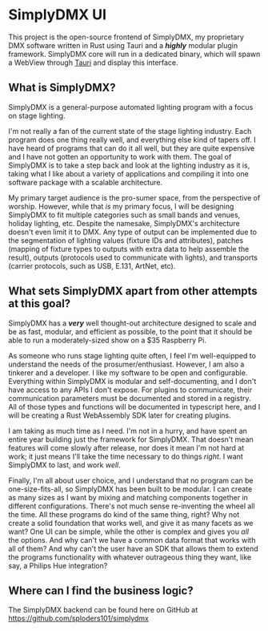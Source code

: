 # SimplyDMX UI

This project is the open-source frontend of SimplyDMX, my proprietary DMX software written in Rust using Tauri and a ***highly***
modular plugin framework. SimplyDMX core will run in a dedicated binary, which will spawn a WebView through [Tauri](https://tauri.app/)
and display this interface.

## What is SimplyDMX?

SimplyDMX is a general-purpose automated lighting program with a focus on stage lighting.

I'm not really a fan of the current state of the stage lighting industry. Each program does one thing really well, and everything else kind
of tapers off. I have heard of programs that can do it all well, but they are quite expensive and I have not gotten an opportunity to work
with them. The goal of SimplyDMX is to take a step back and look at the lighting industry as it is, taking what I like about a variety of
applications and compiling it into one software package with a scalable architecture.

My primary target audience is the pro-sumer space, from the perspective of worship. However, while that *is* my primary focus, I will be
designing SimplyDMX to fit multiple categories such as small bands and venues, holiday lighting, etc. Despite the namesake, SimplyDMX's
architecture doesn't even limit it to DMX. Any type of output can be implemented due to the segmentation of lighting values (fixture IDs
and attributes), patches (mapping of fixture types to outputs with extra data to help assemble the result), outputs (protocols used to
communicate with lights), and transports (carrier protocols, such as USB, E.131, ArtNet, etc).

## What sets SimplyDMX apart from other attempts at this goal?

SimplyDMX has a ***very*** well thought-out architecture designed to scale and be as fast, modular, and efficient as possible, to the point
that it should be able to run a moderately-sized show on a $35 Raspberry Pi.

As someone who runs stage lighting quite often, I feel I'm well-equipped to understand the needs of the prosumer/enthusiast. However, I am
also a tinkerer and a developer. I like my software to be open and configurable. Everything within SimplyDMX is modular and self-documenting,
and I don't have access to any APIs I don't expose. For plugins to communicate, their communication parameters must be documented and stored
in a registry. All of those types and functions will be documented in typescript here, and I will be creating a Rust WebAssembly SDK later
for creating plugins.

I am taking as much time as I need. I'm not in a hurry, and have spent an entire year building just the framework for SimplyDMX.
That doesn't mean features will come slowly after release, nor does it mean I'm not hard at work; it just means I'll take the time necessary
to do things *right*. I want SimplyDMX to last, and work *well*.

Finally, I'm all about user choice, and I understand that no program can be one-size-fits-all, so SimplyDMX has been built to be modular.
I can create as many sizes as I want by mixing and matching components together in different configurations. There's not much sense
re-inventing the wheel all the time. All these programs do kind of the same thing, right? Why not create a solid foundation that works well,
and give it as many facets as we want? One UI can be simple, while the other is complex and gives you *all* the options. And why can't we
have a common data format that works with all of them? And why can't the user have an SDK that allows them to extend the programs functionality
with whatever outrageous thing they want, like say, a Philips Hue integration?


## Where can I find the business logic?

The SimplyDMX backend can be found here on GitHub at https://github.com/sploders101/simplydmx
